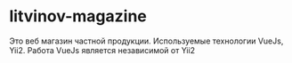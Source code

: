 # litvinov-magazine
Это веб магазин частной продукции. 
Используемые технологии VueJs, Yii2. 
Работа VueJs является независимой от Yii2 
